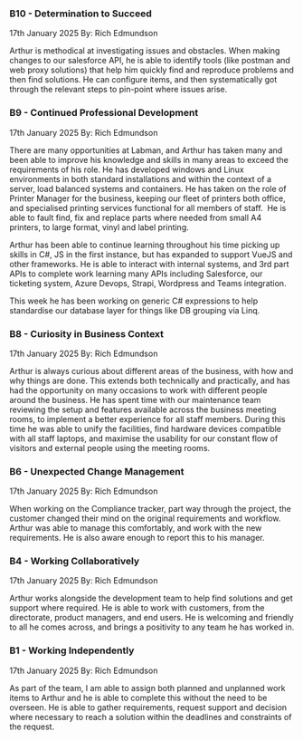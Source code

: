 ### B10 - Determination to Succeed

17th January 2025
By: Rich Edmundson

Arthur is methodical at investigating issues and obstacles. When making changes to our salesforce API, he is able to identify tools (like postman and web proxy solutions) that help him quickly find and reproduce problems and then find solutions. He can configure items, and then systematically got through the relevant steps to pin-point where issues arise.

### B9 - Continued Professional Development

17th January 2025
By: Rich Edmundson

There are many opportunities at Labman, and Arthur has taken many and been able to improve his knowledge and skills in many areas to exceed the requirements of his role. He has developed windows and Linux environments in both standard installations and within the context of a server, load balanced systems and containers. He has taken on the role of Printer Manager for the business, keeping our fleet of printers both office, and specialised printing services functional for all members of staff.  He is able to fault find, fix and replace parts where needed from small A4 printers, to large format, vinyl and label printing. 

Arthur has been able to continue learning throughout his time picking up skills in C#, JS in the first instance, but has expanded to support VueJS and other frameworks. He is able to interact with internal systems, and 3rd part APIs to complete work learning many APIs including Salesforce, our ticketing system, Azure Devops, Strapi, Wordpress and Teams integration.   

This week he has been working on generic C# expressions to help standardise our database layer for things like DB grouping via Linq.

### B8 - Curiosity in Business Context

17th January 2025
By: Rich Edmundson

Arthur is always curious about different areas of the business, with how and why things are done. This extends both technically and practically, and has had the opportunity on many occasions to work with different people around the business. He has spent time with our maintenance team reviewing the setup and features available across the business meeting rooms, to implement a better experience for all staff members. During this time he was able to unify the facilities, find hardware devices compatible with all staff laptops, and maximise the usability for our constant flow of visitors and external people using the meeting rooms.

### B6 - Unexpected Change Management

17th January 2025
By: Rich Edmundson

When working on the Compliance tracker, part way through the project, the customer changed their mind on the original requirements and workflow. Arthur was able to manage this comfortably, and work with the new requirements. He is also aware enough to report this to his manager.

### B4 - Working Collaboratively

17th January 2025
By: Rich Edmundson

Arthur works alongside the development team to help find solutions and get support where required. He is able to work with customers, from the directorate, product managers, and end users. He is welcoming and friendly to all he comes across, and brings a positivity to any team he has worked in.

### B1 - Working Independently

17th January 2025
By: Rich Edmundson

As part of the team, I am able to assign both planned and unplanned work items to Arthur and he is able to complete this without the need to be overseen. He is able to gather requirements, request support and decision where necessary to reach a solution within the deadlines and constraints of the request.